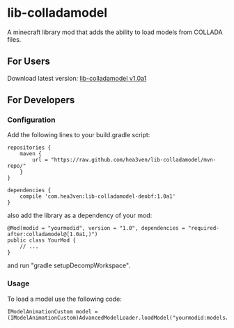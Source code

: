 # lib-colladamodel

A minecraft library mod that adds the ability to load models from COLLADA files.

## For Users

Download latest version: [lib-colladamodel v1.0a1](https://github.com/hea3ven/lib-colladamodel/releases/download/1.0a1/lib-colladamodel-1.0a1.jar)

## For Developers

### Configuration

Add the following lines to your build.gradle script:

```
repositories {
    maven {
        url = "https://raw.github.com/hea3ven/lib-colladamodel/mvn-repo/"
    }
}

dependencies {
    compile 'com.hea3ven:lib-colladamodel-deobf:1.0a1'
}
```

also add the library as a dependency of your mod:

```
@Mod(modid = "yourmodid", version = "1.0", dependencies = "required-after:colladamodel@[1.0a1,)")
public class YourMod {
    // ...
}
```

and run "gradle setupDecompWorkspace".

### Usage

To load a model use the following code:

```
IModelAnimationCustom model = (IModelAnimationCustom)AdvancedModelLoader.loadModel("yourmodid:models/yourmodel.dae")
```

